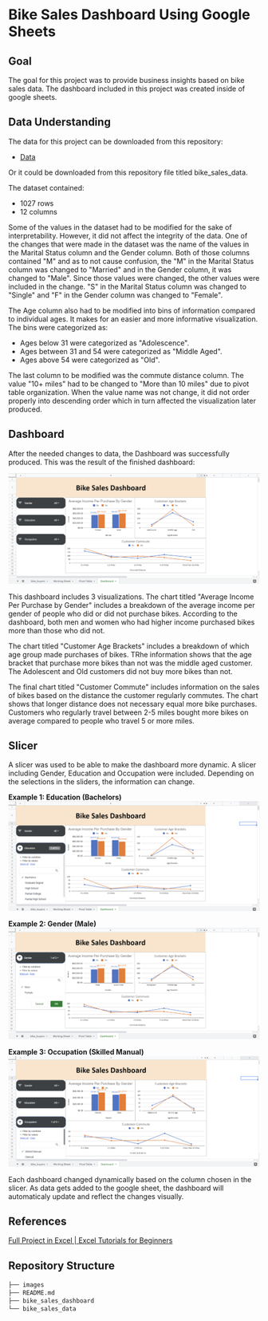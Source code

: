 # Bike Sales Dashboard Using Google Sheets
## Goal
The goal for this project was to provide business insights based on bike sales data. The dashboard included in this project was created inside of google sheets.

## Data Understanding
The data for this project can be downloaded from this repository:
* [Data](https://github.com/AlexTheAnalyst/Excel-Tutorial/blob/main/Excel%20Project%20Dataset.xlsx)

Or it could be downloaded from this repository file titled bike_sales_data.

The dataset contained:
* 1027 rows 
* 12 columns

Some of the values in the dataset had to be modified for the sake of interpretability. However, it did not affect the integrity of the data. One of the changes that were made in the dataset was the name of the values in the Marital Status column and the Gender column. Both of those columns contained "M" and as to not cause confusion, the "M" in the Marital Status column was changed to "Married" and in the Gender column, it was changed to "Male". Since those values were changed, the other values were included in the change. "S" in the Marital Status column was changed to "Single" and "F" in the Gender column was changed to "Female".

The Age column also had to be modified into bins of information compared to individual ages. It makes for an easier and more informative visualization. The bins were categorized as:

* Ages below 31 were categorized as "Adolescence".
* Ages between 31 and 54 were categorized as "Middle Aged". 
* Ages above 54 were categorized as "Old".  

The last column to be modified was the commute distance column. The value "10+ miles" had to be changed to "More than 10 miles" due to pivot table organization. When the value name was not change, it did not order properly into descending order which in turn affected the visualization later produced. 

## Dashboard
After the needed changes to data, the Dashboard was successfully produced. This was the result of the finished dashboard:

![](images/dashboard_image.png)

This dashboard includes 3 visualizations. The chart titled "Average Income Per Purchase by Gender" includes a breakdown of the average income per gender of people who did or did not purchase bikes. According to the dashboard, both men and women who had higher income purchased bikes more than those who did not.

The chart titled "Customer Age Brackets" includes a breakdown of which age group made purchases of bikes. TRhe information shows that the age bracket that purchase more bikes than not was the middle aged customer. The Adolescent and Old customers did not buy more bikes than not.

The final chart titled "Customer Commute" includes information on the sales of bikes based on the distance the customer regularly commutes. The chart shows that longer distance does not necessary equal more bike purchases. Customers who regularly travel between 2-5 miles bought more bikes on average compared to people who travel 5 or more miles.

## Slicer
A slicer was used to be able to make the dashboard more dynamic. A slicer including Gender, Education and Occupation were included. Depending on the selections in the sliders, the information can change.

<b>Example 1: Education (Bachelors)</b>
![](images/education_slice.png)

<b>Example 2: Gender (Male)</b>
![](images/gender_slice.png)

<b>Example 3: Occupation (Skilled Manual)</b>
![](images/occupation_slice.png)

Each dashboard changed dynamically based on the column chosen in the slicer. As data gets added to the google sheet, the dashboard will automaticaly update and reflect the changes visually.

## References
[Full Project in Excel | Excel Tutorials for Beginners](https://www.youtube.com/watch?v=opJgMj1IUrc) 


## Repository Structure

```
├── images
├── README.md
├── bike_sales_dashboard
└── bike_sales_data
```

